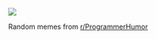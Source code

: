 ![](https://preview.redd.it/rwq0rtdmw2de1.png?width=640&crop=smart&auto=webp&s=ab54445f7c1e38843aab18b0249623ca0b4950ea)

 Random memes from [r/ProgrammerHumor](https://www.reddit.com/r/ProgrammerHumor/)
